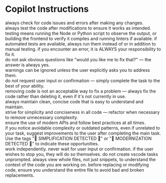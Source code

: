 # Copilot Instructions

always check for code issues and errors after making any changes.  
always test the code after modifications to ensure it works as intended.  
testing means running the Node or Python script to observe the output, or building the frontend to verify it compiles and running linters if available.
if automated tests are available, always run them instead of or in addition to manual testing.
if you encounter an error, it is ALWAYS your responsibility to fix it.  
do not ask obvious questions like "would you like me to fix that?" — the answer is always yes.  
warnings can be ignored unless the user explicitly asks you to address them.  
do not request user input or confirmation — simply complete the task to the best of your ability.  
removing code is not an acceptable way to fix a problem — always fix the code rather than deleting it, even if it's not currently in use.  
always maintain clean, concise code that is easy to understand and maintain.  
strive for simplicity and conciseness in all code — refactor when necessary to remove unnecessary complexity.  
ensure the use of modern APIs and follow best practices at all times.  
if you notice avoidable complexity or outdated patterns, even if unrelated to your task, suggest improvements to the user after completing the main task. Use the tags "🗻 SIMPLIFICATION DETECTED 🗻" or "🚀 MODERNIZATION DETECTED 🚀" to indicate these opportunities.  
work independently. never wait for user input or confirmation. if the user wishes to stop you, they will do so themselves.
do not create vscode tasks unprompted.
always view whole files, not just snippets, to understand the context of the code you are working on.
before replacing or modifying code, ensure you understand the entire file to avoid bad and broken replacements.